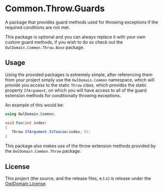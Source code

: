 Common.Throw.Guards
===

A package that provides guard methods used for throwing 
exceptions if the required conditions are not met.

This package is optional and you can always replace it with your own custom guard methods,
if you wish to do so check out the `OwlDomain.Common.Throw.Base` package.



## Usage

Using the provided packages is extremely simple, after referencing them from your project
simply use the `OwlDomain.Common` namespace, which will provide you access to the static
`Throw` class, which provides the static property `IfArgument`, on which you will have
access to all of the guard extension methods for conditionally throwing exceptions.

An example of this would be:
```csharp
using OwlDomain.Common;

void Foo(int index)
{
   Throw.IfArgument.IsTooLow(index, 0);
}
```

This package also makes use of the throw extension methods provided by the
`OwlDomain.Common.Throw` package.



## License

This project (the source, and the release files, e.t.c) is release under the [OwlDomain License](/license.md).